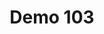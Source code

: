 ---
layout: launcher
title: "Demo 103"
permalink: /launcher/demo103/
demo: "http://ion-book.github.io/demo103/"
repo: "https://github.com/ion-book/demo103"
---